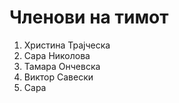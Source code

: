 # Членови на тимот
1. Христина Трајческа
2. Сара Николова
3. Тамара Ончевска
4. Виктор Савески
5. Сара
